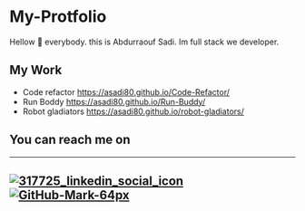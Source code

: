# My-Protfolio
Hellow 👋 everybody.
this is Abdurraouf Sadi. Im full stack we developer.

## My Work
- Code refactor https://asadi80.github.io/Code-Refactor/
- Run Boddy https://asadi80.github.io/Run-Buddy/
- Robot gladiators https://asadi80.github.io/robot-gladiators/

## You can reach me on
---
[![317725_linkedin_social_icon](https://user-images.githubusercontent.com/89751266/140631331-e97c3a6d-52f7-4d12-b38f-33ca5a2fad7d.png)][1]
[![GitHub-Mark-64px](https://user-images.githubusercontent.com/89751266/140631675-21779441-b105-4714-a99d-1785de17d460.png)][2]
---
[1]: https://www.linkedin.com/in/abdurraouf-sadi/
[2]: https://github.com/asadi80
